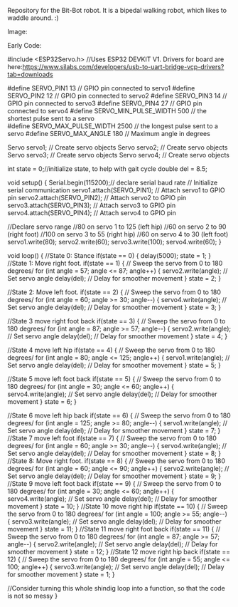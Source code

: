 Repository for the Bit-Bot robot. It is a bipedal walking robot, which likes to waddle around. :)

Image:

Early Code:

#include <ESP32Servo.h>
//Uses ESP32 DEVKIT V1. Drivers for board are here:https://www.silabs.com/developers/usb-to-uart-bridge-vcp-drivers?tab=downloads

#define SERVO_PIN1 13 // GPIO pin connected to servo1
#define SERVO_PIN2 12 // GPIO pin connected to servo2
#define SERVO_PIN3 14 // GPIO pin connected to servo3
#define SERVO_PIN4 27 // GPIO pin connected to servo4
#define SERVO_MIN_PULSE_WIDTH       500     // the shortest pulse sent to a servo  
#define SERVO_MAX_PULSE_WIDTH      2500     // the longest pulse sent to a servo 
#define SERVO_MAX_ANGLE 180 // Maximum angle in degrees

Servo servo1; // Create servo objects
Servo servo2; // Create servo objects
Servo servo3; // Create servo objects
Servo servo4; // Create servo objects

int state = 0;//initialize state, to help with gait cycle
double del = 8.5;

void setup() {
  Serial.begin(115200);// declare serial baud rate // Initialize serial communication
  servo1.attach(SERVO_PIN1); // Attach servo1 to GPIO pin
  servo2.attach(SERVO_PIN2); // Attach servo2 to GPIO pin
  servo3.attach(SERVO_PIN3); // Attach servo3 to GPIO pin
  servo4.attach(SERVO_PIN4); // Attach servo4 to GPIO pin

  //Declare servo range
//80 on servo 1 to 125 (left hip)
//60 on servo 2 to 90 (right foot)
//100 on servo 3 to 55 (right hip)
//60 on servo 4 to 30 (left foot)
  servo1.write(80);
  servo2.write(60);
  servo3.write(100);
  servo4.write(60);
}

void loop() {
//State 0: Stance
if(state == 0)
{
  delay(5000);
  state = 1;
}
//State 1: Move right foot.
if(state == 1)
{
  // Sweep the servo from 0 to 180 degrees/ 
  for (int angle = 57; angle <= 87; angle++) {
    servo2.write(angle); // Set servo angle
    delay(del); // Delay for smoother movement
  }
state = 2;
}

//State 2: Move left foot.
if(state == 2)
{
  // Sweep the servo from 0 to 180 degrees/ 
  for (int angle = 60; angle >= 30; angle--) {
    servo4.write(angle); // Set servo angle
    delay(del); // Delay for smoother movement
  }
state = 3;
}

//State 3 move right foot back
if(state == 3)
{
  // Sweep the servo from 0 to 180 degrees/ 
  for (int angle = 87; angle >= 57; angle--) {
    servo2.write(angle); // Set servo angle
    delay(del); // Delay for smoother movement
  }
state = 4;
}

//State 4 move left hip
if(state == 4)
{
  // Sweep the servo from 0 to 180 degrees/ 
  for (int angle = 80; angle <= 125; angle++) {
    servo1.write(angle); // Set servo angle
    delay(del); // Delay for smoother movement
  }
state = 5;
}

//State 5 move left foot back
if(state == 5)
{
  // Sweep the servo from 0 to 180 degrees/ 
  for (int angle = 30; angle <= 60; angle++) {
    servo4.write(angle); // Set servo angle
    delay(del); // Delay for smoother movement
  }
state = 6;
}

//State 6 move left hip back
if(state == 6)
{
  // Sweep the servo from 0 to 180 degrees/ 
  for (int angle = 125; angle >= 80; angle--) {
    servo1.write(angle); // Set servo angle
    delay(del); // Delay for smoother movement
  }
state = 7;
}
//State 7 move left foot
if(state == 7)
{
  // Sweep the servo from 0 to 180 degrees/ 
  for (int angle = 60; angle >= 30; angle--) {
    servo4.write(angle); // Set servo angle
    delay(del); // Delay for smoother movement
  }
state = 8;
}
//State 8: Move right foot.
if(state == 8)
{
  // Sweep the servo from 0 to 180 degrees/ 
  for (int angle = 60; angle <= 90; angle++) {
    servo2.write(angle); // Set servo angle
    delay(del); // Delay for smoother movement
  }
state = 9;
}
//State 9 move left foot back
if(state == 9)
{
  // Sweep the servo from 0 to 180 degrees/ 
  for (int angle = 30; angle <= 60; angle++) {
    servo4.write(angle); // Set servo angle
    delay(del); // Delay for smoother movement
  }
state = 10;
}
//State 10 move right hip
if(state == 10)
{
  // Sweep the servo from 0 to 180 degrees/ 
  for (int angle = 100; angle >= 55; angle--) {
    servo3.write(angle); // Set servo angle
    delay(del); // Delay for smoother movement
  }
state = 11;
}
//State 11 move right foot back
if(state == 11)
{
  // Sweep the servo from 0 to 180 degrees/ 
  for (int angle = 87; angle >= 57; angle--) {
    servo2.write(angle); // Set servo angle
    delay(del); // Delay for smoother movement
  }
state = 12;
}
//State 12 move right hip back
if(state == 12)
{
  // Sweep the servo from 0 to 180 degrees/ 
  for (int angle = 55; angle <= 100; angle++) {
    servo3.write(angle); // Set servo angle
    delay(del); // Delay for smoother movement
  }
state = 1;
}

//Consider turning this whole shindig loop into a function, so that the code is not so messy
}
